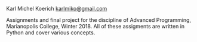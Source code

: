 Karl Michel Koerich
karlmiko@gmail.com

Assignments and final project for the discipline of Advanced Programming, Marianopolis College, Winter 2018.
All of these assigments are written in Python and cover various concepts.
